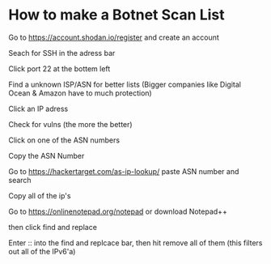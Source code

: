 # How to make a Botnet Scan List

Go to https://account.shodan.io/register and create an account

Seach for SSH in the adress bar

Click port 22  at the bottem left

Find a unknown ISP/ASN for better lists (Bigger companies like Digital Ocean & Amazon have to much protection)

Click an IP adress

Check for vulns (the more the better)

Click on one of the ASN numbers

Copy the ASN Number

Go to https://hackertarget.com/as-ip-lookup/ paste ASN number and search

Copy all of the ip's

Go to https://onlinenotepad.org/notepad or download Notepad++

then click find and replace

Enter  :: into the find and replcace bar, then hit remove all of them (this filters out all of the IPv6'a)
